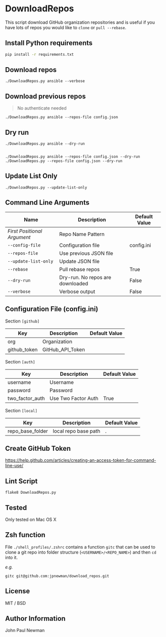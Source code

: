 # DownloadRepos

This script download GitHub organization repositories and is useful if you have lots of repos you would like to ```clone``` or ```pull --rebase```.

## Install Python requirements

~~~bash
pip install -r requirements.txt
~~~

## Download repos

~~~
./DownloadRepos.py ansible --verbose
~~~

## Download previous repos

> No authenticate needed

~~~
./DownloadRepos.py ansible --repos-file config.json
~~~

## Dry run

~~~
./DownloadRepos.py ansible --dry-run


./DownloadRepos.py ansible --repos-file config.json --dry-run
./DownloadRepos.py --repos-file config.json --dry-run
~~~

## Update List Only

~~~
./DownloadRepos.py --update-list-only
~~~

## Command Line Arguments

|Name|Description|Default Value|
|---|---|---|
|*First Positional Argument*|Repo Name Pattern||
|```--config-file```|Configuration file|config.ini|
|```--repos-file```|Use previous JSON file||
|```--update-list-only```|Update JSON file||
|```--rebase```|Pull rebase repos|True|
|```--dry-run```|Dry-run. No repos are downloaded|False|
|```--verbose```|Verbose output|False|

## Configuration File (config.ini)

Section ```[github]```

|Key|Description|Default Value|
|---|---|---|
|org|Organization||
|github_token|GitHub\_API_Token||

Section ```[auth]```

|Key|Description|Default Value|
|---|---|---|
|username|Username||
|password|Password||
|two\_factor_auth|Use Two Factor Auth|True|

Section ```[local]```

|Key|Description|Default Value|
|---|---|---|
|repo\_base_folder|local repo base path|.|


## Create GitHub Token

<https://help.github.com/articles/creating-an-access-token-for-command-line-use/>

## Lint Script

~~~
flake8 DownloadRepos.py
~~~

## Tested

Only tested on Mac OS X

## Zsh function

File ```./shell_profiles/.zshrc``` contains a function ```gitc``` that can be used to clone a git repo into folder structure (```<USERNAME>/<REPO_NAME>```) and then ```cd``` into it.

*e.g.*

~~~
gitc git@github.com:jpnewman/download_repos.git
~~~

## License

MIT / BSD

## Author Information

John Paul Newman
